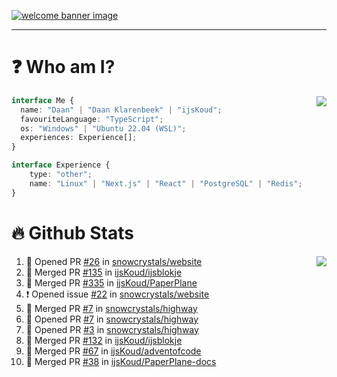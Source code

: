 <h1 align="center" style="display:none;"></h1>

<a href="https://ijskoud.dev/"><img src="https://cdn.ijskoud.dev/files/IIcds5oPKl.png" alt="welcome banner image" /></a>

---

# ❓ Who am I?

<img align="right" src="http://gh-stats.ijskoud.dev/api/top-langs?username=ijsKoud&cache_seconds=1800&layout=compact&hide_border=true&hide_rank=true&show_icons=true&theme=dark&title_color=ffffff&hide_border=true&locale=en" />

```typescript
interface Me {
  name: "Daan" | "Daan Klarenbeek" | "ijsKoud";
  favouriteLanguage: "TypeScript";
  os: "Windows" | "Ubuntu 22.04 (WSL)";
  experiences: Experience[];
}

interface Experience {
    type: "other";
    name: "Linux" | "Next.js" | "React" | "PostgreSQL" | "Redis";
}
```

# 🔥 Github Stats

<img align="right" src="http://gh-stats.ijskoud.dev/api? username=ijsKoud&cache_seconds=1800&hide_border=true&hide_rank=true&show_icons=true&theme=dark&title_color=ffffff&hide_border=true&locale=en">

<!--START_SECTION:activity-->
1. 💪 Opened PR [#26](https://github.com/snowcrystals/website/pull/26) in [snowcrystals/website](https://github.com/snowcrystals/website)
2. 🎉 Merged PR [#135](https://github.com/ijsKoud/ijsblokje/pull/135) in [ijsKoud/ijsblokje](https://github.com/ijsKoud/ijsblokje)
3. 🎉 Merged PR [#335](https://github.com/ijsKoud/PaperPlane/pull/335) in [ijsKoud/PaperPlane](https://github.com/ijsKoud/PaperPlane)
4. ❗ Opened issue [#22](https://github.com/snowcrystals/website/issues/22) in [snowcrystals/website](https://github.com/snowcrystals/website)
5. 🎉 Merged PR [#7](https://github.com/snowcrystals/highway/pull/7) in [snowcrystals/highway](https://github.com/snowcrystals/highway)
6. 💪 Opened PR [#7](https://github.com/snowcrystals/highway/pull/7) in [snowcrystals/highway](https://github.com/snowcrystals/highway)
7. 💪 Opened PR [#3](https://github.com/snowcrystals/highway/pull/3) in [snowcrystals/highway](https://github.com/snowcrystals/highway)
8. 🎉 Merged PR [#132](https://github.com/ijsKoud/ijsblokje/pull/132) in [ijsKoud/ijsblokje](https://github.com/ijsKoud/ijsblokje)
9. 🎉 Merged PR [#67](https://github.com/ijsKoud/adventofcode/pull/67) in [ijsKoud/adventofcode](https://github.com/ijsKoud/adventofcode)
10. 🎉 Merged PR [#38](https://github.com/ijsKoud/PaperPlane-docs/pull/38) in [ijsKoud/PaperPlane-docs](https://github.com/ijsKoud/PaperPlane-docs)
<!--END_SECTION:activity-->

<h1 align="center" style="display:none;"></h1>

